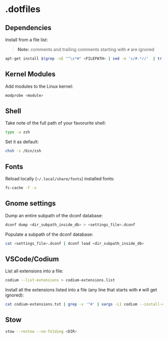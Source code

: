 # .dotfiles

## Dependencies

Install from a file list:

> **Note:** comments and trailing comments starting with `#` are ignored

```sh
apt-get install $(grep -vE "^\s*#" <FILEPATH> | sed -e 's/#.*//'  | tr "\n" " ")
```

## Kernel Modules

Add modules to the Linux kernel:

```sh
modprobe <module>
```

## Shell

Take note of the full path of your favorurite shell:

```sh
type -a zsh
```

Set it as default:

```sh
chsh -s /bin/zsh
```

## Fonts

Reload locally (`~/.local/share/fonts`) installed fonts:

```sh
fc-cache -f -v
```

## Gnome settings

Dump an entire subpath of the dconf database:

```sh
dconf dump <dir_subpath_inside_db> > <settings_file>.dconf
```

Populate a subpath of the dconf database:

```sh
cat <settings_file>.dconf | dconf load <dir_subpath_inside_db>
```

## VSCode/Codium

List all extensions into a file:

```sh
codium --list-extensions > codium-extensions.list
```

Install all the extensions listed into a file (any line that starts with `#` will get ignored):

```sh
cat codium-extensions.txt | grep -v '^#' | xargs -L1 codium --install-extension
```

## Stow

```sh
stow --restow --no-folding <DIR>
```
